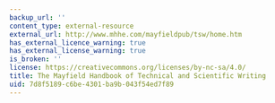 ```yaml
---
backup_url: ''
content_type: external-resource
external_url: http://www.mhhe.com/mayfieldpub/tsw/home.htm
has_external_licence_warning: true
has_external_license_warning: true
is_broken: ''
license: https://creativecommons.org/licenses/by-nc-sa/4.0/
title: The Mayfield Handbook of Technical and Scientific Writing
uid: 7d8f5189-c6be-4301-ba9b-043f54ed7f89
---
```

